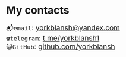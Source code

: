 # My contacts

<div style="font-size:19px">

`📬️email`: [yorkblansh@yandex.com](yorkblansh@yandex.com)
\
`☎️telegram`: [t.me/yorkblansh1](https://t.me/yorkblansh1)
\
`😺GitHub`: [github.com/yorkblansh](https://github.com/yorkblansh)

</div>

